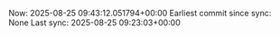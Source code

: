 Now: 2025-08-25 09:43:12.051794+00:00 Earliest commit since sync: None Last sync: 2025-08-25 09:23:03+00:00
